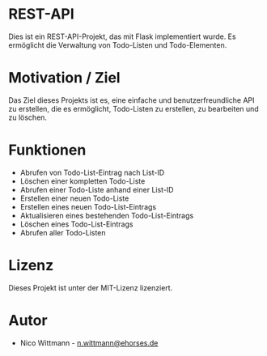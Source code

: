 # REST-API
Dies ist ein REST-API-Projekt, das mit Flask implementiert wurde. 
Es ermöglicht die Verwaltung von Todo-Listen und Todo-Elementen.

# Motivation / Ziel
Das Ziel dieses Projekts ist es, eine einfache und benutzerfreundliche API zu erstellen, die es ermöglicht, 
Todo-Listen zu erstellen, zu bearbeiten und zu löschen.

# Funktionen
- Abrufen von Todo-List-Eintrag nach List-ID
- Löschen einer kompletten Todo-Liste 
- Abrufen einer Todo-Liste anhand einer List-ID
- Erstellen einer neuen Todo-Liste
- Erstellen eines neuen Todo-List-Eintrags
- Aktualisieren eines bestehenden Todo-List-Eintrags
- Löschen eines Todo-List-Eintrags
- Abrufen aller Todo-Listen

# Lizenz
Dieses Projekt ist unter der MIT-Lizenz lizenziert.

# Autor
- Nico Wittmann - n.wittmann@ehorses.de